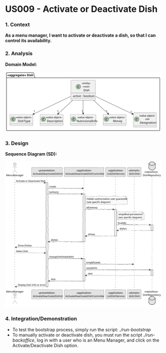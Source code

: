# US009 - Activate or Deactivate Dish

### 1. Context

**As a menu manager, I want to activate or deactivate a dish, so that I can control its availability.**

### 2. Analysis

**Domain Model:**

![Domain Model](svg/domain-model.svg "Domain Model")

### 3. Design

**Sequence Diagram (SD):**

  ![Sequence Diagram](svg/sequence-diagram.svg "A Sequence Diagram")

### 4. Integration/Demonstration

- To test the bootstrap process, simply run the script: *./run-bootstrap*
- To manually activate or deactivate dish, you must run the script *./run-backoffice*, log in with a user who is an Menu Manager,
and click on the Activate/Deactivate Dish option.
